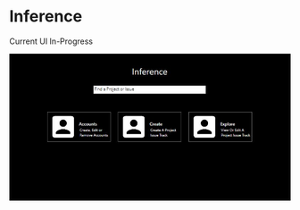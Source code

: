 # Inference

Current UI In-Progress

![alt text](https://github.com/JordanHumphrey/Inference/blob/master/Inference/Images/githubImagePreview.JPG)
